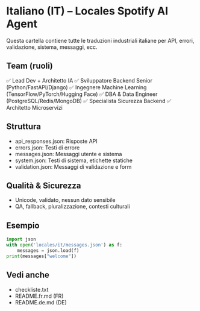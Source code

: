 # Italiano (IT) – Locales Spotify AI Agent

Questa cartella contiene tutte le traduzioni industriali italiane per API, errori, validazione, sistema, messaggi, ecc.

## Team (ruoli)
✅ Lead Dev + Architetto IA
✅ Sviluppatore Backend Senior (Python/FastAPI/Django)
✅ Ingegnere Machine Learning (TensorFlow/PyTorch/Hugging Face)
✅ DBA & Data Engineer (PostgreSQL/Redis/MongoDB)
✅ Specialista Sicurezza Backend
✅ Architetto Microservizi

## Struttura
- api_responses.json: Risposte API
- errors.json: Testi di errore
- messages.json: Messaggi utente e sistema
- system.json: Testi di sistema, etichette statiche
- validation.json: Messaggi di validazione e form

## Qualità & Sicurezza
- Unicode, validato, nessun dato sensibile
- QA, fallback, pluralizzazione, contesti culturali

## Esempio
```python
import json
with open('locales/it/messages.json') as f:
    messages = json.load(f)
print(messages["welcome"])
```

## Vedi anche
- checkliste.txt
- README.fr.md (FR)
- README.de.md (DE)


